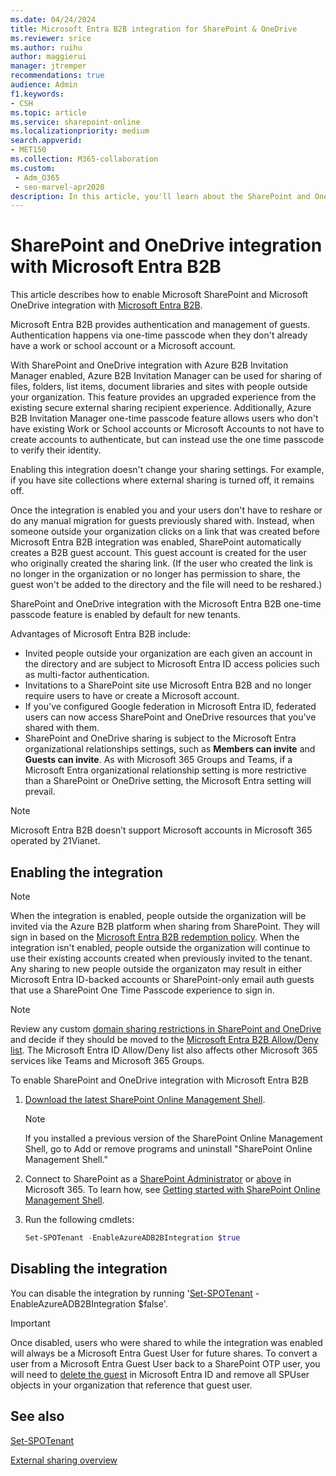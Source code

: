 ```yaml
---
ms.date: 04/24/2024
title: Microsoft Entra B2B integration for SharePoint & OneDrive
ms.reviewer: srice
ms.author: ruihu
author: maggierui
manager: jtremper
recommendations: true
audience: Admin
f1.keywords:
- CSH
ms.topic: article
ms.service: sharepoint-online
ms.localizationpriority: medium
search.appverid:
- MET150
ms.collection: M365-collaboration
ms.custom:
 - Adm_O365
 - seo-marvel-apr2020
description: In this article, you'll learn about the SharePoint and OneDrive integration with Microsoft Entra B2B.
---
```


# SharePoint and OneDrive integration with Microsoft Entra B2B 

This article describes how to enable Microsoft SharePoint and Microsoft OneDrive integration with [Microsoft Entra B2B](/entra/external-id/what-is-b2b).

Microsoft Entra B2B provides authentication and management of guests. Authentication happens via one-time passcode when they don't already have a work or school account or a Microsoft account.

With SharePoint and OneDrive integration with Azure B2B Invitation Manager enabled, Azure B2B Invitation Manager can be used for sharing of files, folders, list items, document libraries and sites with people outside your organization. This feature provides an upgraded experience from the existing secure external sharing recipient experience. Additionally, Azure B2B Invitation Manager one-time passcode feature allows users who don't have existing Work or School accounts or Microsoft Accounts to not have to create accounts to authenticate, but can instead use the one time passcode to verify their identity.

Enabling this integration doesn't change your sharing settings. For example, if you have site collections where external sharing is turned off, it remains off.

Once the integration is enabled you and your users don't have to reshare or do any manual migration for guests previously shared with. Instead, when someone outside your organization clicks on a link that was created before Microsoft Entra B2B integration was enabled, SharePoint automatically creates a B2B guest account. This guest account is created for the user who originally created the sharing link. (If the user who created the link is no longer in the organization or no longer has permission to share, the guest won't be added to the directory and the file will need to be reshared.)

SharePoint and OneDrive integration with the Microsoft Entra B2B one-time passcode feature is enabled by default for new tenants.

Advantages of Microsoft Entra B2B include:
- Invited people outside your organization are each given an account in the directory and are subject to Microsoft Entra ID access policies such as multi-factor authentication.
- Invitations to a SharePoint site use Microsoft Entra B2B and no longer require users to have or create a Microsoft account.
- If you've configured Google federation in Microsoft Entra ID, federated users can now access SharePoint and OneDrive resources that you've shared with them.
- SharePoint and OneDrive sharing is subject to the Microsoft Entra organizational relationships settings, such as **Members can invite** and **Guests can invite**. As with Microsoft 365 Groups and Teams, if a Microsoft Entra organizational relationship setting is more restrictive than a SharePoint or OneDrive setting, the Microsoft Entra setting will prevail.

> [!NOTE]
> Microsoft Entra B2B doesn’t support Microsoft accounts in Microsoft 365 operated by 21Vianet.

## Enabling the integration

 > [!NOTE]
 > When the integration is enabled, people outside the organization will be invited via the Azure B2B platform when sharing from SharePoint. They will sign in based on the [Microsoft Entra B2B redemption policy](/azure/active-directory/external-identities/redemption-experience#invitation-redemption-flow).
> When the integration isn't enabled, people outside the organization will continue to use their existing accounts created when previously invited to the tenant. Any sharing to new people outside the organizaton may result in either Microsoft Entra ID-backed accounts or SharePoint-only email auth guests that use a SharePoint One Time Passcode experience to sign in.

 >[!NOTE]
 > Review any custom [domain sharing restrictions in SharePoint and OneDrive](/sharepoint/restricted-domains-sharing) and decide if they should be moved to the [Microsoft Entra B2B Allow/Deny list](/azure/active-directory/external-identities/allow-deny-list). The Microsoft Entra ID Allow/Deny list also affects other Microsoft 365 services like Teams and Microsoft 365 Groups.

To enable SharePoint and OneDrive integration with Microsoft Entra B2B

1. [Download the latest SharePoint Online Management Shell](https://go.microsoft.com/fwlink/p/?LinkId=255251).

    > [!NOTE]
    > If you installed a previous version of the SharePoint Online Management Shell, go to Add or remove programs and uninstall "SharePoint Online Management Shell." 

2. Connect to SharePoint as a [SharePoint Administrator](/sharepoint/sharepoint-admin-role) or [above](/microsoft-365/admin/add-users/about-admin-roles) in Microsoft 365. To learn how, see [Getting started with SharePoint Online Management Shell](/powershell/sharepoint/sharepoint-online/connect-sharepoint-online).

3. Run the following cmdlets:

   ```PowerShell
   Set-SPOTenant -EnableAzureADB2BIntegration $true
   ```

## Disabling the integration

You can disable the integration by running '[Set-SPOTenant](/powershell/module/sharepoint-online/Set-SPOTenant) -EnableAzureADB2BIntegration $false'. 

> [!Important]
> Once disabled, users who were shared to while the integration was enabled will always be a Microsoft Entra Guest User for future shares. To convert a user from a Microsoft Entra Guest User back to a SharePoint OTP user, you will need to [delete the guest](/sharepoint/remove-users#delete-a-guest-from-the-microsoft-365-admin-center) in Microsoft Entra ID and remove all SPUser objects in your organization that reference that guest user.  

## See also

[Set-SPOTenant](/powershell/module/sharepoint-online/set-spotenant)

[External sharing overview](./external-sharing-overview.md)
